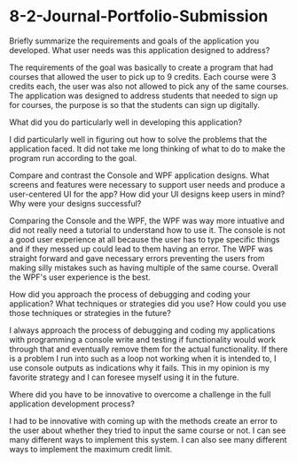 # 8-2-Journal-Portfolio-Submission

Briefly summarize the requirements and goals of the application you developed. What user needs was this application designed to address?

The requirements of the goal was basically to create a program that had courses that allowed the user to pick up to 9 credits. Each course were 3 credits each, the user was also  not allowed to pick any of the same courses.
The application was designed to address students that needed to sign up for courses, the purpose is so that the students can sign up digitally.

What did you do particularly well in developing this application?

I did particularly well in figuring out how to solve the problems that the application faced. It did not take me long thinking of what to do to make the program run according to the goal.

Compare and contrast the Console and WPF application designs. What screens and features were necessary to support user needs and produce a user-centered UI for the app? How did your UI designs keep users in mind? Why were your designs successful?

Comparing the Console and the WPF, the WPF was way more intuative and did not really need a tutorial to understand how to use it. The console is not a good user experience at all because the user has to type specific things and if they messed up could lead to them having an error. The WPF was straight forward and gave necessary errors preventing the users from making silly mistakes such as having multiple of the same course. Overall the WPF's user experience is the best.

How did you approach the process of debugging and coding your application? What techniques or strategies did you use? How could you use those techniques or strategies in the future?

I always approach the process of debugging and coding my applications with programming a console write and testing if functionality would work through that and eventually remove them for the actual functionality. If there is a problem I run into such as a loop not working when it is intended to, I use console outputs as indications why it fails. This in my opinion is my favorite strategy and I can foresee myself using it in the future.

Where did you have to be innovative to overcome a challenge in the full application development process?

I had to be innovative with coming up with the methods create an error to the user about whether they tried to input the same course or not. I can see many different ways to implement this system. I can also see many different ways to implement the maximum credit limit.
